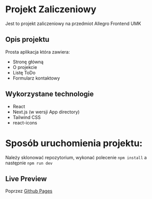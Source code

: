 # Projekt Zaliczeniowy

Jest to projekt zaliczeniowy na przedmiot Allegro Frontend UMK

## Opis projektu

Prosta aplikacja która zawiera:

- Stronę główną
- O projekcie
- Listę ToDo
- Formularz kontaktowy

## Wykorzystane technologie

- React
- Next.js (w wersji App directory)
- Tailwind CSS
- react-icons

# Sposób uruchomienia projektu:

Należy sklonować repozytorium, wykonać polecenie `npm install` a następnie `npm run dev`

## Live Preview

Poprzez [Github Pages](https://smpol.github.io/Allegro-Frontend-Projekt-Zaliczeniowy/)
